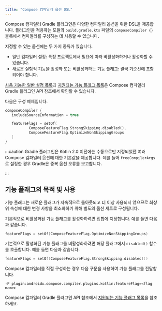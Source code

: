 ```yaml
---
title: "Compose 컴파일러 옵션 DSL"
---
```

Compose 컴파일러 Gradle 플러그인은 다양한 컴파일러 옵션을 위한 DSL을 제공합니다.
플러그인을 적용하는 모듈의 `build.gradle.kts` 파일의 `composeCompiler {}` 블록에서 컴파일러를 구성하는 데 사용할 수 있습니다.

지정할 수 있는 옵션에는 두 가지 종류가 있습니다.

* 일반 컴파일러 설정: 특정 프로젝트에서 필요에 따라 비활성화하거나 활성화할 수 있습니다.
* 새로운 실험적 기능을 활성화 또는 비활성화하는 기능 플래그: 결국 기준선에 포함되어야 합니다.

[사용 가능한 일반 설정 목록](https://kotlinlang.org/api/kotlin-gradle-plugin/compose-compiler-gradle-plugin/org.jetbrains.kotlin.compose.compiler.gradle/-compose-compiler-gradle-plugin-extension/)과
[지원되는 기능 플래그 목록](https://kotlinlang.org/api/kotlin-gradle-plugin/compose-compiler-gradle-plugin/org.jetbrains.kotlin.compose.compiler.gradle/-compose-feature-flag/-companion/)은
Compose 컴파일러 Gradle 플러그인 API 참조에서 확인할 수 있습니다.

다음은 구성 예제입니다.

```kotlin
composeCompiler {
   includeSourceInformation = true

   featureFlags = setOf(
           ComposeFeatureFlag.StrongSkipping.disabled(),
           ComposeFeatureFlag.OptimizeNonSkippingGroups
   )
}
```

:::caution
Gradle 플러그인은 Kotlin 2.0 이전에는 수동으로만 지정되었던 여러 Compose 컴파일러 옵션에 대한 기본값을 제공합니다.
예를 들어 `freeCompilerArgs`로 설정한 경우 Gradle은 중복 옵션 오류를 보고합니다.

:::

## 기능 플래그의 목적 및 사용

기능 플래그는 새로운 플래그가 지속적으로 롤아웃되고 더 이상 사용되지 않으므로 최상위 속성에 대한 변경 사항을 최소화하기 위해 별도의 옵션 세트로 구성됩니다.

기본적으로 비활성화된 기능 플래그를 활성화하려면 집합에 지정합니다. 예를 들면 다음과 같습니다.

```kotlin
featureFlags = setOf(ComposeFeatureFlag.OptimizeNonSkippingGroups)
```

기본적으로 활성화된 기능 플래그를 비활성화하려면 해당 플래그에서 `disabled()` 함수를 호출합니다. 예를 들면 다음과 같습니다.

```kotlin
featureFlags = setOf(ComposeFeatureFlag.StrongSkipping.disabled())
```

Compose 컴파일러를 직접 구성하는 경우 다음 구문을 사용하여 기능 플래그를 전달합니다.

```none
-P plugin:androidx.compose.compiler.plugins.kotlin:featureFlag=<flag name>
```

Compose 컴파일러 Gradle 플러그인 API 참조에서 [지원되는 기능 플래그 목록](https://kotlinlang.org/api/kotlin-gradle-plugin/compose-compiler-gradle-plugin/org.jetbrains.kotlin.compose.compiler.gradle/-compose-feature-flag/-companion/)을 참조하세요.